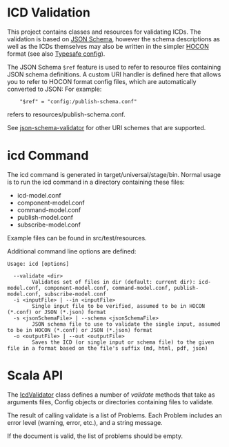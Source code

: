 ICD Validation
==============

This project contains classes and resources for validating ICDs.
The validation is based on [JSON Schema](http://json-schema.org/),
however the schema descriptions as well as the ICDs themselves may also be written in
the simpler [HOCON](https://github.com/typesafehub/config/blob/master/HOCON.md) format
(see also [Typesafe config](https://github.com/typesafehub/config)).

The JSON Schema `$ref` feature is used to refer to resource files containing JSON schema definitions.
A custom URI handler is defined here that allows you to refer to HOCON format config files,
which are automatically converted to JSON:
For example:

```
    "$ref" = "config:/publish-schema.conf"
```

refers to resources/publish-schema.conf.

See [json-schema-validator](https://github.com/fge/json-schema-validator/wiki/Features) for other
URI schemes that are supported.

icd Command
===========

The icd command is generated in target/universal/stage/bin.
Normal usage is to run the icd command in a directory containing these files:

* icd-model.conf
* component-model.conf
* command-model.conf
* publish-model.conf
* subscribe-model.conf

Example files can be found in src/test/resources.

Additional command line options are defined:

```
Usage: icd [options]

  --validate <dir>
        Validates set of files in dir (default: current dir): icd-model.conf, component-model.conf, command-model.conf, publish-model.conf, subscribe-model.conf
  -i <inputFile> | --in <inputFile>
        Single input file to be verified, assumed to be in HOCON (*.conf) or JSON (*.json) format
  -s <jsonSchemaFile> | --schema <jsonSchemaFile>
        JSON schema file to use to validate the single input, assumed to be in HOCON (*.conf) or JSON (*.json) format
  -o <outputFile> | --out <outputFile>
        Saves the ICD (or single input or schema file) to the given file in a format based on the file's suffix (md, html, pdf, json)
```


Scala API
=========

The [IcdValidator](src/main/scala/csw/services/icd/IcdValidator.scala) class defines a number of
_validate_ methods that take as arguments files, Config objects or directories containing files to validate.

The result of calling validate is a list of Problems. Each Problem includes an error level (warning, error, etc.),
and a string message.

If the document is valid, the list of problems should be empty.
